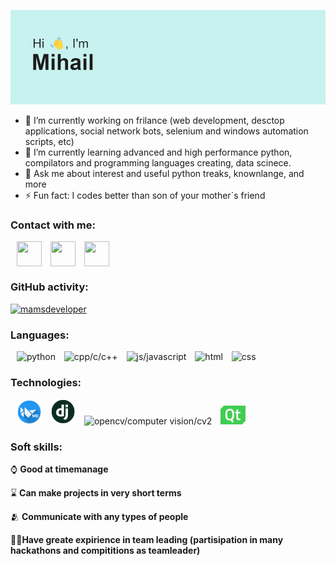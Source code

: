 <img src="https://github.com/mamsdeveloper/mamsdeveloper/blob/main/header.png"></img>

-   🔭 I’m currently working on frilance (web development, desctop applications, social network bots, selenium and windows automation scripts, etc)
-   🌱 I’m currently learning advanced and high performance python, compilators and programming languages creating, data scinece.
-   💬 Ask me about interest and useful python treaks, knownlange, and more
-   ⚡ Fun fact: I codes better than son of your mother`s friend

### Contact with me:

<p align="left">
<a style="margin-left: 10px;"href="https://t.me/butvin_mihail" target="blank"><img align="center" src="https://img.icons8.com/color/48/000000/telegram-app--v1.png" height="40" width="40" /></a>
<a style="margin-left: 10px;"href="https://vk.com/belk1na_alena" target="blank"><img align="center" src="https://img.icons8.com/color/48/000000/vk-com.png" height="40" width="40" /></a>
<a style="margin-left: 10px;"href="butvin.mihail@yandex.ru" alt="butvin.mihail@yandex.ru" target="blank"><img align="center" src="https://img.icons8.com/fluency/48/000000/mail.png" height="40" width="40" /></a>
</p>

### GitHub activity:

<p align="left"> <a href="https://github.com/ryo-ma/github-profile-trophy"><img src="https://github-profile-trophy.vercel.app/?username=mamsdeveloper&theme=onedark&no-frame=true&no-bg=true&column=7" alt="mamsdeveloper" /></a> 
</p>

### Languages:

<p>
	<img style="margin-left: 10px;" src="https://img.icons8.com/color/48/000000/python--v2.png" alt="python"/>
	<img style="margin-left: 10px;" src="https://img.icons8.com/color/48/000000/c-plus-plus-logo.png" alt="cpp/c/c++"/>
	<img style="margin-left: 10px;" src="https://img.icons8.com/color/48/000000/javascript--v1.png" alt="js/javascript"/>
	<img style="margin-left: 10px;" src="https://img.icons8.com/color/48/000000/html-5--v1.png" alt="html"/>
	<img style="margin-left: 10px;" src="https://img.icons8.com/color/48/000000/css3.png" alt="css"/>
</p>

### Technologies:

<p>
	<img style="margin-left: 10px; width: 40px;" src="https://github.com/mamsdeveloper/mamsdeveloper/blob/main/kivymd_logo.png" alt="kivy/kivymd"/>
	<img style="margin-left: 10px; width: 40px;" src="https://github.com/mamsdeveloper/mamsdeveloper/blob/main/django_logo.png" alt="django"/>
	<img style="margin-left: 10px; width: 40px;" src="https://img.icons8.com/color/48/000000/opencv.png" alt="opencv/computer vision/cv2"/>
	<img style="margin-left: 10px; width: 40px;" src="https://github.com/mamsdeveloper/mamsdeveloper/blob/main/Qt_logo.png" alt="qt/pyqt/pyside"/>
</p>

### Soft skills:

<p>
	<p>⌚ <strong>Good at timemanage</strong></p>
	<p>⌛ <strong>Can make projects in very short terms</strong></p>
	<p>🫂 <strong>Communicate with any types of people</strong></p>
	<p>👨‍💼<strong>Have greate expirience in team leading (partisipation in many hackathons and compititions as teamleader)</strong></p>
</p>
